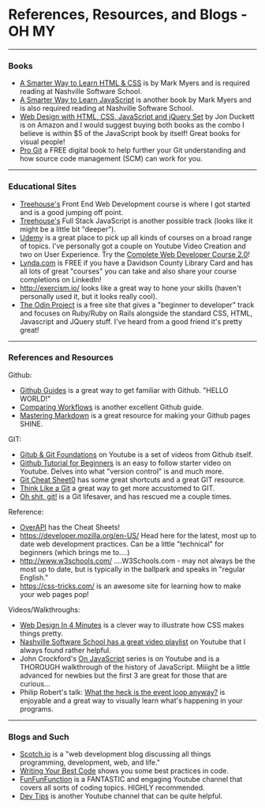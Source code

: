 # References, Resources, and Blogs - OH MY 

*** 
### Books 
- [A Smarter Way to Learn HTML & CSS](https://www.amazon.com/Smarter-Way-Learn-HTML-CSS/dp/150867387X/ref=pd_bxgy_14_img_2?_encoding=UTF8&psc=1&refRID=2DVYKSXB5XPP2CYGE87R) is by Mark Myers and is required reading at Nashville Software School. 
- [A Smarter Way to Learn JavaScript](https://www.amazon.com/Smarter-JavaScript-tech-assisted-approach-requires/dp/1497408180/ref=pd_sim_14_2?_encoding=UTF8&psc=1&refRID=XTDA4VDWEYNHN5ZZXHAT) is another book by Mark Myers and is also required reading at Nashville Software School. 
- [Web Design with HTML, CSS, JavaScript and jQuery Set](https://www.amazon.com/Web-Design-HTML-JavaScript-jQuery/dp/1118907442/ref=la_B001IR3Q7I_1_1?s=books&ie=UTF8&qid=1483520705&sr=1-1) by Jon Duckett is on Amazon and I would suggest buying both books as the combo I believe is within $5 of the JavaScript book by itself! Great books for visual people! 
- [Pro Git](https://git-scm.com/book/en/v2) a FREE digital book to help further your Git understanding and how source code management (SCM) can work for you.

*** 
### Educational Sites 
- [Treehouse's](https://teamtreehouse.com/tracks/front-end-web-development) Front End Web Development course is where I got started and is a good jumping off point. 
- [Treehouse's](https://teamtreehouse.com/tracks/full-stack-javascript) Full Stack JavaScript is another possible track (looks like it might be a little bit "deeper"). 
- [Udemy](https://www.udemy.com) is a great place to pick up all kinds of courses on a broad range of topics. I've personally got a couple on Youtube Video Creation and two on User Experience. Try the [Complete Web Developer Course 2.0](https://www.udemy.com/the-complete-web-developer-course-2/)! 
- [Lynda.com](https://www.lynda.com/) is FREE if you have a Davidson County Library Card and has all lots of great "courses" you can take and also share your course completions on LinkedIn! 
- http://exercism.io/ looks like a great way to hone your skills (haven't personally used it, but it looks really cool). 
- [The Odin Project](http://www.theodinproject.com/) is a free site that gives a "beginner to developer" track and focuses on Ruby/Ruby on Rails alongside the standard CSS, HTML, Javascript and JQuery stuff. I've heard from a good friend it's pretty great!


*** 
### References and Resources 
Github:
- [Github Guides](https://guides.github.com/) is a great way to get familiar with Github. "HELLO WORLD!" 
- [Comparing Workflows](https://www.atlassian.com/git/tutorials/comparing-workflows) is another excellent Github guide. 
- [Mastering Markdown](https://guides.github.com/features/mastering-markdown/) is a great resource for making your Github pages SHINE. 

GIT: 
- [Gitub & Git Foundations](https://www.youtube.com/playlist?list=PLg7s6cbtAD15G8lNyoaYDuKZSKyJrgwB-) on Youtube is a set of videos from Github itself. 
- [Github Tutorial for Beginners](https://www.youtube.com/watch?v=0fKg7e37bQE) is an easy to follow starter video on Youtube. Delves into what "version control" is and much more. 
- [Git Cheat Sheet0](https://www.git-tower.com/blog/git-cheat-sheet/) has some great shortcuts and a great GIT resource.
- [Think Like a Git](http://think-like-a-git.net/) a great way to get more accustomed to GIT. 
- [Oh shit, git!](http://ohshitgit.com/) is a Git lifesaver, and has rescued me a couple times. 

Reference: 
- [OverAPI](http://overapi.com/) has the Cheat Sheets! 
- https://developer.mozilla.org/en-US/ Head here for the latest, most up to date web development practices. Can be a little "technical" for beginners (which brings me to....) 
- http://www.w3schools.com/ ....W3Schools.com - may not always be the most up to date, but is typically in the ballpark and speaks in "regular English." 
- https://css-tricks.com/ is an awesome site for learning how to make your web pages pop! 

Videos/Walkthroughs: 
- [Web Design In 4 Minutes](http://jgthms.com/web-design-in-4-minutes/) is a clever way to illustrate how CSS makes things pretty. 
- [Nashville Software School has a great video playlist](https://www.youtube.com/playlist?list=PLX0ucpUE_qIOUsxGNEPpP9yonb4zerVIC) on Youtube that I always found rather helpful. 
- John Crockford's [On JavaScript](https://www.youtube.com/playlist?list=PL7664379246A246CB) series is on Youtube and is a THOROUGH walkthrough of the history of JavaScript. Miiight be a little advanced for newbies but the first 3 are great for those that are curious... 
- Philip Robert's talk: [What the heck is the event loop anyway?](https://www.youtube.com/watch?v=8aGhZQkoFbQ&index=6&list=PLyZreCPOwYNna5TZmIBlSoIpY2lNrF0oA) is enjoyable and a great way to visually learn what's happening in your programs. 

*** 
### Blogs and Such 
- [Scotch.io](https://scotch.io/) is a "web development blog discussing all things programming, development, web, and life." 
- [Writing Your Best Code](http://learn.shayhowe.com/html-css/writing-your-best-code/) shows you some best practices in code. 
- [FunFunFunction](https://www.youtube.com/playlist?list=PL0zVEGEvSaeFSwPn06GKArptSxiP1Gff8) is a FANTASTIC and engaging Youtube channel that covers all sorts of coding topics. HIGHLY recommended. 
- [Dev Tips](https://www.youtube.com/channel/UCyIe-61Y8C4_o-zZCtO4ETQ) is another Youtube channel that can be quite helpful. 
